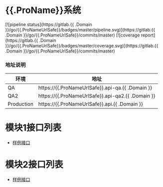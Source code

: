 {{.ProName}}系统
================

[![pipeline status](https://gitlab.{{ .Domain }}/go/{{.ProNameUrlSafe}}/badges/master/pipeline.svg)](https://gitlab.{{ .Domain }}/go/{{.ProNameUrlSafe}}/commits/master)
[![coverage report](https://gitlab.{{ .Domain }}/go/{{.ProNameUrlSafe}}/badges/master/coverage.svg)](https://gitlab.{{ .Domain }}/go/{{.ProNameUrlSafe}}/commits/master)

### 地址说明
| 环境         | 地址
| ------------ | ------------------------------------------------------------ |
| QA           | https://{{.ProNameUrlSafe}}.api-qa.{{ .Domain }}               |
| QA2          | https://{{.ProNameUrlSafe}}.api-qa2.{{ .Domain }}              |
| Production   | https://{{.ProNameUrlSafe}}.api.{{ .Domain }}                  |


# 模块1接口列表
- [样例接口](routes/example-api-doc.md)

# 模块2接口列表
- [样例接口](routes/example-api-doc.md)

